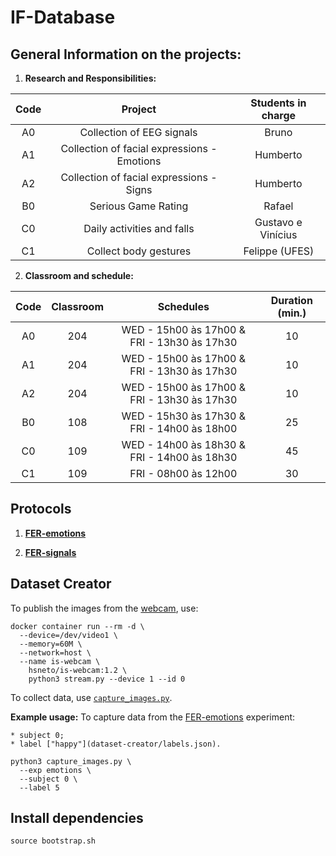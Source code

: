 # IF-Database

## General Information on the projects:

1. **Research and Responsibilities:**

| Code 	|                   Project                   	| Students in charge 	|
|:----:	|:-------------------------------------------:	|:------------------:	|
|  A0  	|          Collection of EEG signals          	|        Bruno       	|
|  A1  	| Collection of facial expressions - Emotions 	|      Humberto      	|
|  A2  	|   Collection of facial expressions - Signs  	|      Humberto      	|
|  B0  	|             Serious Game Rating             	|       Rafael       	|
|  C0  	|          Daily activities and falls         	| Gustavo e Vinícius 	|
|  C1  	|            Collect body gestures            	|   Felippe (UFES)   	|


2. **Classroom and schedule:**

| Code 	| Classroom 	|                  Schedules                  	| Duration (min.) 	|
|:----:	|:---------:	|:-------------------------------------------:	|:---------------:	|
|  A0  	|    204    	| WED - 15h00 às 17h00 & FRI - 13h30 às 17h30 	|        10       	|
|  A1  	|    204    	| WED - 15h00 às 17h00 & FRI - 13h30 às 17h30 	|        10       	|
|  A2  	|    204    	| WED - 15h00 às 17h00 & FRI - 13h30 às 17h30 	|        10       	|
|  B0  	|    108    	| WED - 15h30 às 17h30 & FRI - 14h00 às 18h00 	|        25       	|
|  C0  	|    109    	| WED - 14h00 às 18h30 & FRI - 14h00 às 18h30 	|        45       	|
|  C1  	|    109    	|             FRI - 08h00 às 12h00            	|        30       	|

## Protocols

1. **[FER-emotions](protocols/FER-emotions)**

2. **[FER-signals](protocols/FER-signals)**

## Dataset Creator

To publish the images from the [webcam](https://github.com/hsneto/is-webcam), use:

```
docker container run --rm -d \
  --device=/dev/video1 \
  --memory=60M \
  --network=host \
  --name is-webcam \
    hsneto/is-webcam:1.2 \
    python3 stream.py --device 1 --id 0
```

To collect data, use [`capture_images.py`](dataset-creator/capture_images.py). 

**Example usage:** To capture data from the [FER-emotions](protocols/FER-emotions) experiment:

    * subject 0;
    * label ["happy"](dataset-creator/labels.json).

```
python3 capture_images.py \
  --exp emotions \
  --subject 0 \
  --label 5
```

## Install dependencies
```
source bootstrap.sh
```
